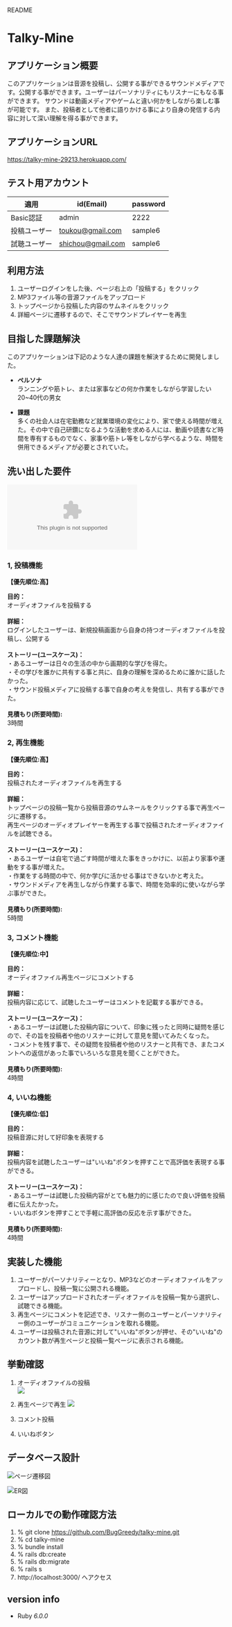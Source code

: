 README

# Talky-Mine

## アプリケーション概要
このアプリケーションは音源を投稿し、公開する事ができるサウンドメディアです。公開する事ができます。ユーザーはパーソナリティにもリスナーにもなる事ができます。
サウンドは動画メディアやゲームと違い何かをしながら楽しむ事が可能です。
また、投稿者として他者に語りかける事により自身の発信する内容に対して深い理解を得る事ができます。

## アプリケーションURL
https://talky-mine-29213.herokuapp.com/

## テスト用アカウント

| 適用         | id(Email)         | password   |
| ----------- | ----------------- | ---------- |
| Basic認証    | admin             | 2222       |
| 投稿ユーザー   | toukou@gmail.com  | sample6    |
| 試聴ユーザー   | shichou@gmail.com | sample6    |

## 利用方法

1. ユーザーログインをした後、ページ右上の「投稿する」をクリック
2. MP3ファイル等の音源ファイルをアップロード
3. トップページから投稿した内容のサムネイルをクリック
4. 詳細ページに遷移するので、そこでサウンドプレイヤーを再生

## 目指した課題解決
このアプリケーションは下記のような人達の課題を解決するために開発しました。

* **ペルソナ**</br>
ランニングや筋トレ、または家事などの何か作業をしながら学習したい20~40代の男女

* **課題**</br>
多くの社会人は在宅勤務など就業環境の変化により、家で使える時間が増えた。その中で自己研鑽になるような活動を求める人には、動画や読書など時間を専有するものでなく、家事や筋トレ等をしながら学べるような、時間を併用できるメディアが必要とされていた。

## 洗い出した要件

![要件定義](./app/assets/images/yokenteigi.csv)

### 1, 投稿機能

**【優先順位:高】**</br>

**目的：**</br>
オーディオファイルを投稿する</br>
</br>
**詳細：**</br>
ログインしたユーザーは、新規投稿画面から自身の持つオーディオファイルを投稿し、公開する</br>
</br>
**ストーリー(ユースケース)：**</br>
・あるユーザーは日々の生活の中から画期的な学びを得た。</br>
・その学びを誰かに共有する事と共に、自身の理解を深めるために誰かに話したかった。</br>
・サウンド投稿メディアに投稿する事で自身の考えを発信し、共有する事ができた。</br>
</br>
**見積もり(所要時間):**</br> 
3時間</br>

### 2, 再生機能
**【優先順位:高】**</br>

**目的：**</br>
投稿されたオーディオファイルを再生する</br>
</br>
**詳細：**</br>
トップページの投稿一覧から投稿音源のサムネールをクリックする事で再生ページに遷移する。</br>
再生ページのオーディオプレイヤーを再生する事で投稿されたオーディオファイルを試聴できる。</br>
</br>
**ストーリー(ユースケース)：**</br>
・あるユーザーは自宅で過ごす時間が増えた事をきっかけに、以前より家事や運動をする事が増えた。
</br>
・作業をする時間の中で、何か学びに活かせる事はできないかと考えた。</br>
・サウンドメディアを再生しながら作業する事で、時間を効率的に使いながら学ぶ事ができた。</br>
</br>
**見積もり(所要時間):**</br> 
5時間</br>

### 3, コメント機能
**【優先順位:中】**</br>

**目的：**</br>
オーディオファイル再生ページにコメントする</br>
</br>
**詳細：**</br>
投稿内容に応じて、試聴したユーザーはコメントを記載する事ができる。</br>
</br>
**ストーリー(ユースケース)：**</br>
・あるユーザーは試聴した投稿内容について、印象に残ったと同時に疑問を感じので、その旨を投稿者や他のリスナーに対して意見を聞いてみたくなった。</br>
・コメントを残す事で、その疑問を投稿者や他のリスナーと共有でき、またコメントへの返信があった事でいろいろな意見を聞くことができた。</br>
</br>
**見積もり(所要時間):**</br> 
4時間</br>

### 4, いいね機能
**【優先順位:低】**</br>

**目的：**</br>
投稿音源に対して好印象を表現する</br>
</br>
**詳細：**</br>
投稿内容を試聴したユーザーは"いいね"ボタンを押すことで高評価を表現する事ができる。</br>
</br>
**ストーリー(ユースケース)：**</br>
・あるユーザーは試聴した投稿内容がとても魅力的に感じたので良い評価を投稿者に伝えたかった。</br>
・いいねボタンを押すことで手軽に高評価の反応を示す事ができた。</br>
</br>
**見積もり(所要時間):**</br> 
4時間</br>

## 実装した機能

1. ユーザーがパーソナリティーとなり、MP3などのオーディオファイルをアップロードし、投稿一覧に公開される機能。
2. ユーザーはアップロードされたオーディオファイルを投稿一覧から選択し、試聴できる機能。
3. 再生ページにコメントを記述でき、リスナー側のユーザーとパーソナリティー側のユーザーがコミュニケーションを取れる機能。
4. ユーザーは投稿された音源に対して"いいね"ボタンが押せ、その"いいね"のカウント数が再生ページと投稿一覧ページに表示される機能。


## 挙動確認

1. オーディオファイルの投稿</br>
![](./app/assets/images/gif/TMkyodo_01_0111.gif)

2. 再生ページで再生
![](./app/assets/images/gif/TMkyodo_02.gif)

3. コメント投稿


4. いいねボタン


## データベース設計
![ページ遷移図](./app/assets/images/TalkyMine_Moving.png)

![ER図](./app/assets/images/TalkyMine_ERMAP.png)

## ローカルでの動作確認方法

1. % git clone https://github.com/BugGreedy/talky-mine.git 
2. % cd talky-mine
3. % bundle install
4. % rails db:create
5. % rails db:migrate
6. % rails s
7. http://localhost:3000/ へアクセス

## version info 
* Ruby _6.0.0_ 